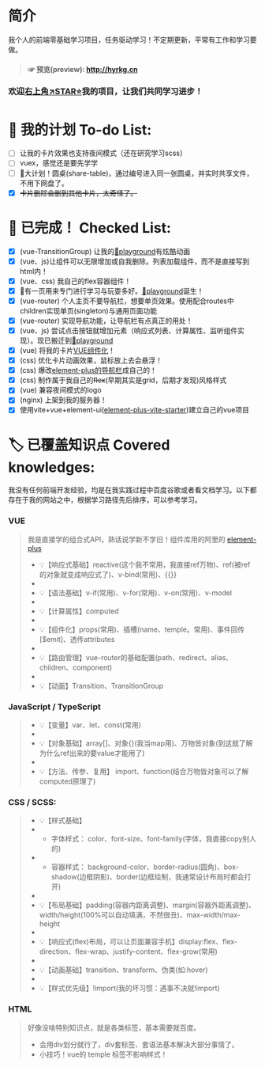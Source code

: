 # 简介
我个人的前端零基础学习项目，任务驱动学习！不定期更新，平常有工作和学习要做。

> #### ☞ 预览(preview):  <http://hyrkg.cn>

### 欢迎[右上角↗️STAR⭐](https://github.com/HyrKG/HyrKGsWebsite)我的项目，让我们共同学习进步！

# 📃 我的计划 To-do List:
- [ ] 让我的卡片效果也支持夜间模式（还在研究学习scss）
- [ ] vuex，感觉还是要先学学
- [ ] 👾大计划！圆桌(share-table)，通过编号进入同一张圆桌，并实时共享文件，不用下网盘了。
- [x] ~~卡片删除会删到其他卡片，太奇怪了。~~

# 📗 已完成！ Checked List:
- [x] (vue-TransitionGroup) 让我的[🔮playground](http://hyrkg.cn/playground)有炫酷动画
- [x] (vue、js)让组件可以无限增加或自我删除。列表加载组件，而不是直接写到html内！
- [x] (vue、css) 我自己的flex容器组件！
- [x] 🤔有一页用来专门进行学习与玩耍多好。[🔮playground](http://hyrkg.cn/playground)诞生！
- [x] (vue-router) 个人主页不要导航栏，想要单页效果。使用<router-view>配合routes中children实现单页(singleton)与通用页面功能
- [x] (vue-router) 实现导航功能，让导航栏有点真正的用处！
- [x] (vue、js) 尝试点击按钮就增加元素（响应式列表、计算属性、监听组件实现）。现已搬迁到[🔮playground](http://hyrkg.cn/playground)
- [x] (vue) 将我的卡片[VUE组件化](https://cn.vuejs.org/guide/components/registration.html)！
- [x] (css) 优化卡片动画效果，鼠标放上去会悬浮！
- [x] (css) 爆改[element-plus的导航栏](https://element-plus.gitee.io/zh-CN/component/menu.html)成自己的！
- [x] (css) 制作属于我自己的~~flex~~(早期其实是grid，后期才发现)风格样式
- [x] (vue) 兼容夜间模式的logo
- [x] (nginx) 上架到我的服务器！
- [x] 使用vite+vue+element-ui([element-plus-vite-starter](https://github.com/element-plus/element-plus-vite-starter))建立自己的vue项目

# 🏷️ 已覆盖知识点 Covered knowledges:
我没有任何前端开发经验，均是在我实践过程中百度谷歌或者看文档学习。以下都存在于我的网站之中，根据学习路径先后排序，可以参考学习。
### VUE
> 我是直接学的组合式API，熟话说学新不学旧！组件库用的阿里的 [element-plus](https://element-plus.gitee.io/zh-CN/component/menu.html)
> - 💡【响应式基础】reactive(这个我不常用，我直接ref万物)、ref(被ref的对象就变成响应式了)、v-bind(常用)、{{}}
> - 
> - 💡【语法基础】v-if(常用)、v-for(常用)、v-on(常用)、v-model
> - 
> - 💡【计算属性】computed
> - 
> - 💡【组件化】props(常用)、插槽(name、temple。常用)、事件回传[$emit]、透传attributes
> - 
> - 💡【路由管理】vue-router的基础配置(path、redirect、alias、children、component)
> - 
> - 💡【动画】Transition、TransitionGroup
### JavaScript / TypeScript
> - 💡【变量】var、let、const(常用)
> - 
> - 💡【对象基础】array[]、对象{}(我当map用)、万物皆对象(到这就了解为什么ref出来的要value才能用了)
> - 
> - 💡【方法、传参、复用】 import、function(结合万物皆对象可以了解computed原理了)

### CSS / SCSS:
> - 💡【样式基础】
> - - 字体样式： color、font-size、font-family(字体，我直接copy别人的)
> - - 容器样式： background-color、border-radius(圆角)、box-shadow(边框阴影)、border(边框绘制，我通常设计布局时都会打开)
> - 
> - 💡【布局基础】padding(容器内距离调整)、margin(容器外距离调整)、width/height(100%可以自动填满，不然很丑)、max-width/max-height
> - 
> - 💡【响应式(flex)布局，可以让页面兼容手机】display:flex、flex-direction、flex-wrap、justify-content、flex-grow(常用)
> - 
> - 💡【动画基础】transition、transform、伪类(如:hover)
> - 
> - 💡【样式优先级】!import(我的坏习惯：遇事不决就!import)
### HTML
> 好像没啥特别知识点，就是各类标签，基本需要就百度。
> - 会用div划分就行了，div套标签、套语法基本解决大部分事情了。
> - 小技巧！vue的 temple 标签不影响样式！